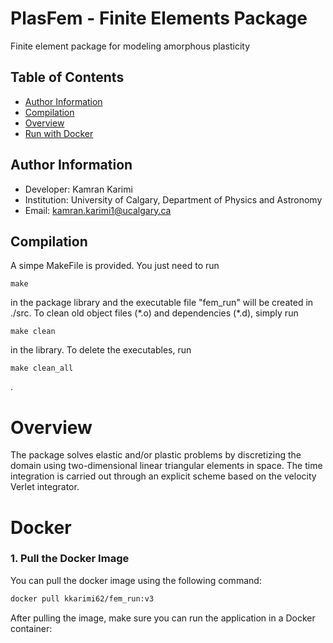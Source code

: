 # PlasFem - Finite Elements Package
Finite element package for modeling amorphous plasticity

## Table of Contents
* [Author Information](#author-information)
* [Compilation](#compilation)
* [Overview](#overview)
* [Run with Docker](#Docker)

## Author Information
* Developer: Kamran Karimi
* Institution: University of Calgary, Department of Physics and Astronomy
* Email: [kamran.karimi1@ucalgary.ca](mailto:lunde@adobe.com?subject=[GitHub]%20Source%20Han%20Sans)

## Compilation
A simpe MakeFile is provided. You just need to run
```
make
```
in the package library and the executable file "fem_run" will be created in ./src. To clean old object files (\*.o) and dependencies (\*.d), simply run
```
make clean
```
in the library. To delete the executables, run
```
make clean_all
```
.

# Overview
The package solves elastic and/or plastic problems by discretizing the domain using two-dimensional linear triangular elements in space. The time
integration is carried out through an explicit scheme based on the velocity Verlet integrator.

# Docker


### 1. Pull the Docker Image

You can pull the docker image using the following command:

```bash
docker pull kkarimi62/fem_run:v3
```

After pulling the image, make sure you can run the application in a Docker container:
